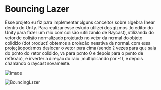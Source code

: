 # Bouncing Lazer

 Esse projeto eu fiz para implementar alguns conceitos sobre algebra linear dentro do Unity.
 Para realizar esse estudo utilizei dos gizmos do editor do Unity para fazer um raio com colisão (utilizando de Raycast), utilizando do vetor de colisão normalizado projetado no vetor da normal do objeto colidido (dot product) obtemos a projeção negativa da normal, com essa projeçãopodemos deslocar o vetor para cima (sendo 2 vezes para que saia do ponto do vetor colidido, va para ponto 0 e depois para o ponto de reflexão), e inverter a direção do raio (multiplicando por -1), e depois chamando o raycast novamente.
 
![image](https://user-images.githubusercontent.com/124682941/221316522-92f8e3dc-742a-4f86-86be-e05042ba6737.png)

![BouncingLazer](https://user-images.githubusercontent.com/124682941/221316607-25d2d2fa-cb49-4e2f-b9e2-74532bb04201.gif)
